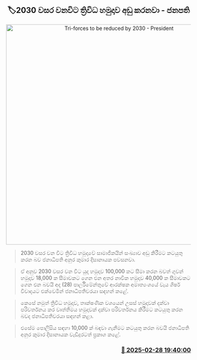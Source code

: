 <p align='center'><b><h2 align='center' title='Tri-forces to be reduced by 2030 - President'>🏷2030 වසර වනවිට ත්‍රිවිධ හමුදාව අඩු කරනවා - ජනපති </h2></b></p>
<p align='center'><img src='https://helakuru.sgp1.cdn.digitaloceanspaces.com/esana/images/lib/anura-president-parliment-araivel-new.jpg' width='600' alt='Tri-forces to be reduced by 2030 - President'></p>

> 2030 වසර වන විට ත්‍රිවිධ හමුදාවේ සාමාජිකයින් සංඛ්‍යාව අඩු කිරීමට කටයුතු කරන බව ජනාධිපති අනුර කුමාර දිසානායක පවසනවා.

> ඒ අනුව 2030 වසර වන විට යුද හමුදාව 100,000 කට සීමා කරන බවත් ගුවන් හමුදාව 18,000 ක සීමාවකට ගෙන එන අතර නාවික හමුදාව 40,000 ක සීමාවකට ගෙන එන බවයි අද (28) පාර්ලිමේන්තුවේ ආරක්ෂක අමාත්‍යංශයේ වැය ශිර්ෂ විවාදයට එක්වෙමින් ජනාධිපතිවරයා සඳහන් කළේ.

> කෙසේ නමුත් ත්‍රිවිධ හමුදාව, තාක්ෂණික වශයෙන් උසස් හමුදාවක් දක්වා පරිවර්තනය කර වෘත්තීමය හමුදාවක් දක්වා පරිවර්තනය කිරීමට කටයුතු කරන බවද ජනාධිපතිවරයා සඳහන් කළා.

> එසේම පොලීසිය සඳහා 10,000 ක් බඳවා ගැනීමට කටයුතු කරන බවයි ජනාධිපති අනුර කුමාර දිසානායක වැඩිදුරටත් ප්‍රකාශ කළේ.



<h3 align='right'><a href='https://www.helakuru.lk/esana/p/107926/'>📅 2025-02-28 19:40:00</a></h3>
